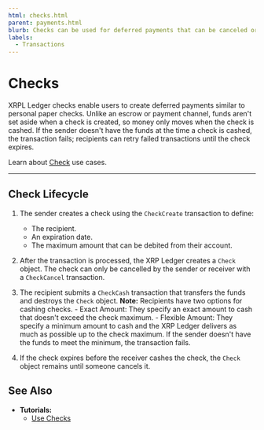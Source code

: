 ```yaml
---
html: checks.html
parent: payments.html
blurb: Checks can be used for deferred payments that can be canceled or cashed by recipients.
labels:
  - Transactions
---
```

# Checks

XRPL Ledger checks enable users to create deferred payments similar to personal paper checks. Unlike an escrow or payment channel, funds aren't set aside when a check is created, so money only moves when the check is cashed. If the sender doesn't have the funds at the time a check is cashed, the transaction fails; recipients can retry failed transactions until the check expires.

Learn about [Check](checks-uc.html) use cases.

---

## Check Lifecycle

1. The sender creates a check using the `CheckCreate` transaction to define:
    - The recipient.
    - An expiration date.
    - The maximum amount that can be debited from their account.

2. After the transaction is processed, the XRP Ledger creates a `Check` object. The check can only be cancelled by the sender or receiver with a `CheckCancel` transaction.

3. The recipient submits a `CheckCash` transaction that transfers the funds and destroys the `Check` object.
    **Note:** Recipients have two options for cashing checks.
        - Exact Amount: They specify an exact amount to cash that doesn't exceed the check maximum.
        - Flexible Amount: They specify a minimum amount to cash and the XRP Ledger delivers as much as possible up to the check maximum. If the sender doesn't have the funds to meet the minimum, the transaction fails.

4. If the check expires before the receiver cashes the check, the `Check` object remains until someone cancels it.

<!-- SPELLING_IGNORE: 3a, 4a -->

## See Also

- **Tutorials:**
    - [Use Checks](use-checks.html)
